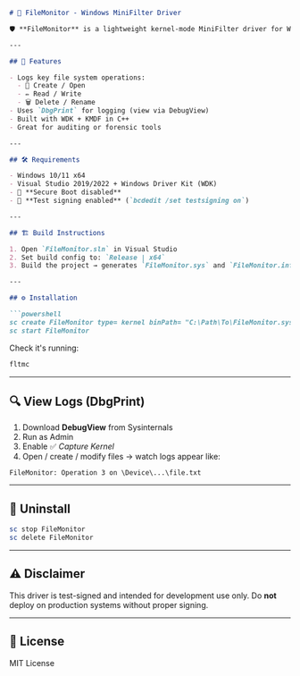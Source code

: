```markdown
# 📁 FileMonitor - Windows MiniFilter Driver

🛡️ **FileMonitor** is a lightweight kernel-mode MiniFilter driver for Windows that logs file activity like creation, reading, writing, and deletion.

---

## 🚀 Features

- Logs key file system operations:
  - 📄 Create / Open
  - ✏️ Read / Write
  - 🗑️ Delete / Rename
- Uses `DbgPrint` for logging (view via DebugView)
- Built with WDK + KMDF in C++
- Great for auditing or forensic tools

---

## 🛠 Requirements

- Windows 10/11 x64
- Visual Studio 2019/2022 + Windows Driver Kit (WDK)
- 🔧 **Secure Boot disabled**
- 🧪 **Test signing enabled** (`bcdedit /set testsigning on`)

---

## 🏗 Build Instructions

1. Open `FileMonitor.sln` in Visual Studio
2. Set build config to: `Release | x64`
3. Build the project → generates `FileMonitor.sys` and `FileMonitor.inf`

---

## ⚙️ Installation

```powershell
sc create FileMonitor type= kernel binPath= "C:\Path\To\FileMonitor.sys"
sc start FileMonitor
```

Check it's running:

```powershell
fltmc
```

---

## 🔍 View Logs (DbgPrint)

1. Download **DebugView** from Sysinternals
2. Run as Admin
3. Enable ✅ *Capture Kernel*
4. Open / create / modify files → watch logs appear like:

```
FileMonitor: Operation 3 on \Device\...\file.txt
```

---

## 🧼 Uninstall

```powershell
sc stop FileMonitor
sc delete FileMonitor
```

---

## ⚠️ Disclaimer

This driver is test-signed and intended for development use only. Do **not** deploy on production systems without proper signing.

---

## 📄 License

MIT License